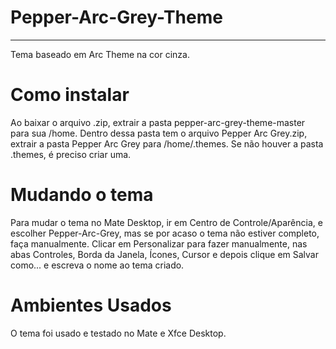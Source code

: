 # Pepper-Arc-Grey-Theme
_____
Tema baseado em Arc Theme na cor cinza.
# Como instalar
Ao baixar o arquivo .zip, extrair a pasta pepper-arc-grey-theme-master para sua /home. Dentro dessa pasta tem o arquivo Pepper Arc Grey.zip, extrair a pasta Pepper Arc Grey para /home/.themes. Se não houver a pasta .themes, é preciso criar uma.
# Mudando o tema
Para mudar o tema no Mate Desktop, ir em Centro de Controle/Aparência, e escolher Pepper-Arc-Grey, mas se por acaso o tema não estiver completo, faça manualmente. Clicar em Personalizar para fazer manualmente, nas abas Controles, Borda da Janela, Ícones, Cursor e depois clique em Salvar como... e escreva o nome ao tema criado.
# Ambientes Usados
O tema foi usado e testado no Mate e Xfce Desktop.
